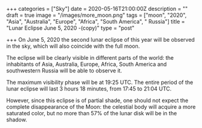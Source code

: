 +++
categories = ["Sky"]
date = 2020-05-16T21:00:00Z
description = ""
draft = true
image = "/images/more_moon.png"
tags = ["moon", "2020", "Asia", "Australia", "Europe", "Africa", "South America", " Russia"]
title = "Lunar Eclipse June 5, 2020 -(copy)"
type = "post"

+++
On June 5, 2020 the second lunar eclipse of this year will be observed in the sky, which will also coincide with the full moon.

The eclipse will be clearly visible in different parts of the world: the inhabitants of Asia, Australia, Europe, Africa, South America and southwestern Russia will be able to observe it.

The maximum visibility phase will be at 19:25 UTC. The entire period of the lunar eclipse will last 3 hours 18 minutes, from 17:45 to 21:04 UTC.

However, since this eclipse is of partial shade, one should not expect the complete disappearance of the Moon: the celestial body will acquire a more saturated color, but no more than 57% of the lunar disk will be in the shadow.